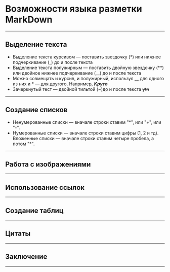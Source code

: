 # Возможности языка разметки MarkDown
---
## **Выделение текста**
* Выделение текста курсивом — поставить звездочку (*) или нижнее подчеркивание (_) до и после текста
* Выделение текста полужирным — поставить двойную звездочку (**) или двойное нижнее подчеркивание (__) до и после текста
* Можно совмещать и курсив, и полужирный, используя __ для одного из них и * — для другого. Например, **_Круто_**
* Зачеркнутый тест — двойной тильтой (~)до и после текста ~~ytn~~
---
## **Создание списков**
* Ненумерованные списки — вначале строки ставим "*", или "+", или "-".
* Нумерованные списки — вначале строки ставим цифры (1, 2 и тд).
Вложенные списки — вначале строки ставим четыре пробела, а потом "*".
---
## **Работа с изображениями**
---
## Использование ссылок
---
## Создание таблиц
---
## Цитаты
---
## Заключение
---